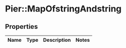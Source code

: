 # Pier::MapOfstringAndstring

## Properties
Name | Type | Description | Notes
------------ | ------------- | ------------- | -------------


